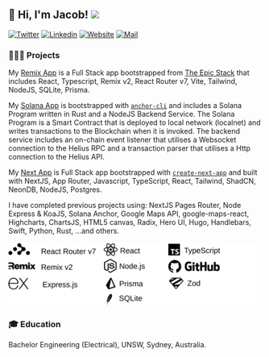 <h2>👋 Hi,  I'm Jacob! <img src="https://media.giphy.com/media/WUlplcMpOCEmTGBtBW/giphy.gif" width="60"> </h2>

[![Twitter](https://img.shields.io/twitter/follow/jacobsilverman?label=Follow)](https://twitter.com/intent/follow?screen_name=jacobsilverman)
[![Linkedin](https://img.shields.io/badge/-LinkedIn-blue?style=flat-square&logo=Linkedin&logoColor=white&link=https://www.linkedin.com/in/jacob-silverman-0a1022242/)](https://www.linkedin.com/in/jacob-silverman-0a1022242/)
[![Website](https://img.shields.io/badge/Website-46a2f1.svg?&style=flat-square&logo=Google-Chrome&logoColor=white&link=https://slvr.mn/)](https://slvr.mn/)
[![Mail](https://img.shields.io/badge/Gmail-D14836?style=flat-square&logo=gmail&logoColor=white&link=mailto:jacob@slvr.mn)](mailto:jacob@slvr.mn)

<h3>👨🏻‍💻 Projects</h3>

My [Remix App](https://github.com/bespy/remix-app) is a Full Stack app bootstrapped from [The Epic Stack](https://www.epicweb.dev/epic-stack) that includes React, Typescript, Remix v2, React Router v7, Vite, Tailwind, NodeJS, SQLite, Prisma.

<!-- Notable features of this project include Full Stack Components, Server-Sent Events (SSE). -->

My [Solana App](https://github.com/bespy/solana-app) is bootstrapped with [`anchor-cli`](https://www.anchor-lang.com/docs) and includes a Solana Program written in Rust and a NodeJS Backend Service. The Solana Program is a Smart Contract that is deployed to local network (localnet) and writes transactions to the Blockchain when it is invoked. The backend service includes an on-chain event listener that utilises a Websocket connection to the Helius RPC and a transaction parser that utilises a Http connection to the Helius API.

My [Next App](https://github.com/bespy/next-app) is Full Stack app bootstrapped with [`create-next-app`](https://nextjs.org/docs/app/api-reference/cli/create-next-app) and built with NextJS, App Router, Javascript, TypeScript, React, Tailwind, ShadCN, NeonDB, NodeJS, Postgres.

I have completed previous projects using: NextJS Pages Router, Node Express & KoaJS, Solana Anchor, Google Maps API, google-maps-react, Highcharts, ChartsJS, HTML5 canvas, Radix, Hero UI, Hugo, Handlebars, Swift, Python, Rust, ...and others.

<picture>
    <source media="(prefers-color-scheme: dark)" srcset="https://github.com/bespy/gh-assets/blob/main/remix-app-01-dark.svg">
    <img alt="Svg changing depending on mode. Light: 'So light!' Dark: 'So dark!'" src="https://github.com/bespy/gh-assets/blob/main/remix-app-01-light.svg">
  </picture>

<h3>🎓 Education</h3>

Bachelor Engineering (Electrical), UNSW, Sydney, Australia.
